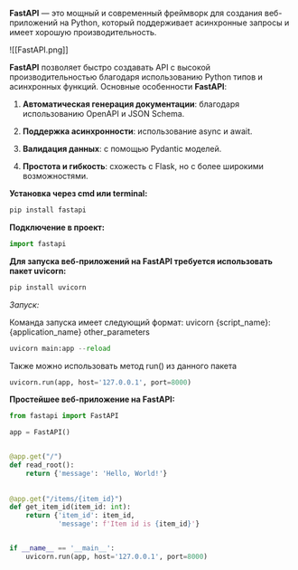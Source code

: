 **FastAPI** — это мощный и современный фреймворк для создания веб-приложений на Python, который поддерживает асинхронные запросы и имеет хорошую производительность.

![[FastAPI.png]]

**FastAPI** позволяет быстро создавать API с высокой производительностью благодаря использованию Python типов и асинхронных функций. Основные особенности **FastAPI**:

1.  **Автоматическая генерация документации**: благодаря использованию OpenAPI и JSON Schema.

2.  **Поддержка асинхронности**: использование async и await.

3.  **Валидация данных**: с помощью Pydantic моделей.

4.  **Простота и гибкость**: схожесть с Flask, но с более широкими возможностями.

**Установка через cmd или terminal:**

```Python
pip install fastapi
```

**Подключение в проект:**

```Python
import fastapi
```

**Для запуска веб-приложений на FastAPI требуется использовать пакет uvicorn:**

```Python
pip install uvicorn
```

*Запуск:*

Команда запуска имеет следующий формат: uvicorn {script_name}:{application_name} other_parameters

```Python
uvicorn main:app --reload
```

Также можно использовать метод run() из данного пакета

```Python
uvicorn.run(app, host='127.0.0.1', port=8000)
```

**Простейшее веб-приложение на FastAPI:**

```Python
from fastapi import FastAPI

app = FastAPI()


@app.get("/")  
def read_root():  
    return {'message': 'Hello, World!'}  
  
  
@app.get("/items/{item_id}")
def get_item_id(item_id: int):  
    return {'item_id': item_id,  
            'message': f'Item id is {item_id}'}


if __name__ == '__main__':
    uvicorn.run(app, host='127.0.0.1', port=8000)
```
